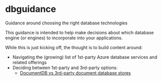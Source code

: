 # dbguidance
Guidance around choosing the right database technologies

This guidance is intended to help make decisions about which database engine (or engines) to incorporate into your applications.

While this is just kicking off, the thought is to build content around:

  - Navigating the (growing) list of 1st-party Azure database services and related offerings
  - Deciding between 1st-party and 3rd-party options:
    - [DocumentDB vs 3rd-party document database stores](documentdatabases/docdb-or-3rdparty.md)



